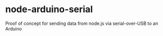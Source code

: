 # node-arduino-serial
Proof of concept for sending data from node.js via serial-over-USB to an Arduino
